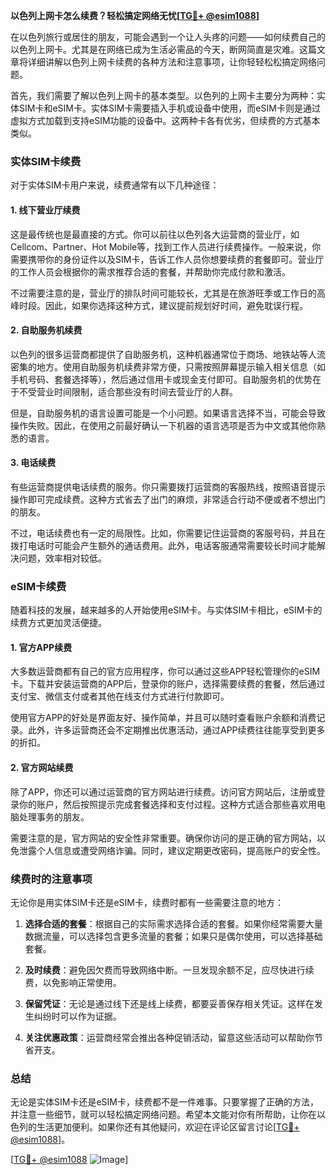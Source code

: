 **以色列上网卡怎么续费？轻松搞定网络无忧[[TG💪+ @esim1088](https://t.me/s/esim1088)]**

在以色列旅行或居住的朋友，可能会遇到一个让人头疼的问题——如何续费自己的以色列上网卡。尤其是在网络已成为生活必需品的今天，断网简直是灾难。这篇文章将详细讲解以色列上网卡续费的各种方法和注意事项，让你轻轻松松搞定网络问题。

首先，我们需要了解以色列上网卡的基本类型。以色列的上网卡主要分为两种：实体SIM卡和eSIM卡。实体SIM卡需要插入手机或设备中使用，而eSIM卡则是通过虚拟方式加载到支持eSIM功能的设备中。这两种卡各有优劣，但续费的方式基本类似。

### 实体SIM卡续费

对于实体SIM卡用户来说，续费通常有以下几种途径：

#### 1. 线下营业厅续费

这是最传统也是最直接的方式。你可以前往以色列各大运营商的营业厅，如Cellcom、Partner、Hot Mobile等，找到工作人员进行续费操作。一般来说，你需要携带你的身份证件以及SIM卡，告诉工作人员你想要续费的套餐即可。营业厅的工作人员会根据你的需求推荐合适的套餐，并帮助你完成付款和激活。

不过需要注意的是，营业厅的排队时间可能较长，尤其是在旅游旺季或工作日的高峰时段。因此，如果你选择这种方式，建议提前规划好时间，避免耽误行程。

#### 2. 自助服务机续费

以色列的很多运营商都提供了自助服务机，这种机器通常位于商场、地铁站等人流密集的地方。使用自助服务机续费非常方便，只需按照屏幕提示输入相关信息（如手机号码、套餐选择等），然后通过信用卡或现金支付即可。自助服务机的优势在于不受营业时间限制，适合那些没有时间去营业厅的人群。

但是，自助服务机的语言设置可能是一个小问题。如果语言选择不当，可能会导致操作失败。因此，在使用之前最好确认一下机器的语言选项是否为中文或其他你熟悉的语言。

#### 3. 电话续费

有些运营商提供电话续费的服务。你只需要拨打运营商的客服热线，按照语音提示操作即可完成续费。这种方式省去了出门的麻烦，非常适合行动不便或者不想出门的朋友。

不过，电话续费也有一定的局限性。比如，你需要记住运营商的客服号码，并且在拨打电话时可能会产生额外的通话费用。此外，电话客服通常需要较长时间才能解决问题，效率相对较低。

### eSIM卡续费

随着科技的发展，越来越多的人开始使用eSIM卡。与实体SIM卡相比，eSIM卡的续费方式更加灵活便捷。

#### 1. 官方APP续费

大多数运营商都有自己的官方应用程序，你可以通过这些APP轻松管理你的eSIM卡。下载并安装运营商的APP后，登录你的账户，选择需要续费的套餐，然后通过支付宝、微信支付或者其他在线支付方式进行付款即可。

使用官方APP的好处是界面友好、操作简单，并且可以随时查看账户余额和消费记录。此外，许多运营商还会不定期推出优惠活动，通过APP续费往往能享受到更多的折扣。

#### 2. 官方网站续费

除了APP，你还可以通过运营商的官方网站进行续费。访问官方网站后，注册或登录你的账户，然后按照提示完成套餐选择和支付过程。这种方式适合那些喜欢用电脑处理事务的朋友。

需要注意的是，官方网站的安全性非常重要。确保你访问的是正确的官方网站，以免泄露个人信息或遭受网络诈骗。同时，建议定期更改密码，提高账户的安全性。

### 续费时的注意事项

无论你是用实体SIM卡还是eSIM卡，续费时都有一些需要注意的地方：

1. **选择合适的套餐**：根据自己的实际需求选择合适的套餐。如果你经常需要大量数据流量，可以选择包含更多流量的套餐；如果只是偶尔使用，可以选择基础套餐。

2. **及时续费**：避免因欠费而导致网络中断。一旦发现余额不足，应尽快进行续费，以免影响正常使用。

3. **保留凭证**：无论是通过线下还是线上续费，都要妥善保存相关凭证。这样在发生纠纷时可以作为证据。

4. **关注优惠政策**：运营商经常会推出各种促销活动，留意这些活动可以帮助你节省开支。

### 总结

无论是实体SIM卡还是eSIM卡，续费都不是一件难事。只要掌握了正确的方法，并注意一些细节，就可以轻松搞定网络问题。希望本文能对你有所帮助，让你在以色列的生活更加便利。如果你还有其他疑问，欢迎在评论区留言讨论[[TG💪+ @esim1088](https://t.me/s/esim1088)]。

[[TG💪+ @esim1088](https://t.me/s/esim1088) ![Image](https://i.postimg.cc/4NQfJmqS/Snipaste-2025-05-13-00-14-12.png)]